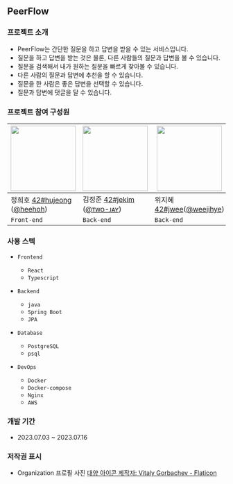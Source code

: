 ## PeerFlow

### 프로젝트 소개

- PeerFlow는 간단한 질문을 하고 답변을 받을 수 있는 서비스입니다.
- 질문을 하고 답변을 받는 것은 물론, 다른 사람들의 질문과 답변을 볼 수 있습니다.
- 질문을 검색해서 내가 원하는 질문을 빠르게 찾아볼 수 있습니다.
- 다른 사람의 질문과 답변에 추천을 할 수 있습니다.
- 질문을 한 사람은 좋은 답변을 선택할 수 있습니다.
- 질문과 답변에 댓글을 달 수 있습니다.

### 프로젝트 참여 구성원

| <img src="https://avatars.githubusercontent.com/u/114281631?v=4" width="150" height="150"> | <img src="https://avatars1.githubusercontent.com/u/64449323?s=460&v=4" width="150" height="150"> | <img src="https://avatars.githubusercontent.com/u/39961274?v=4" width="150" height="150"> |
| --- | --- | --- |
| 정희호 [42#hujeong](https://profile.intra.42.fr/users/hujeong) ([@heehoh](https://github.com/heehoh)) | 김정준 [42#jekim](https://profile.intra.42.fr/users/jekim) ([@ᴛᴡᴏ-ᴊᴀʏ](http://github.com/Two-Jay)) | 위지혜 [42#jwee](https://profile.intra.42.fr/users/jwee)([@weejihye](https://github.com/weejihye)) |
| `Front-end` | `Back-end` | `Back-end` |

### 사용 스텍

- `Frontend`
  - `React`
  - `Typescript`

- `Backend`
    - `java`
    - `Spring Boot`
    - `JPA`

- `Database`
    - `PostgreSQL`
    - `psql`

- `DevOps`
    - `Docker`
    - `Docker-compose`
    - `Nginx`
    - `AWS`




### 개발 기간

- 2023.07.03 ~ 2023.07.16


### 저작권 표시

- Organization 프로필 사진
<a href="https://www.flaticon.com/kr/free-icons/" title="대양 아이콘">대양 아이콘  제작자: Vitaly Gorbachev - Flaticon</a>
